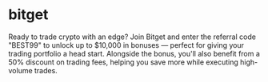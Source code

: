 # bitget
Ready to trade crypto with an edge? Join Bitget and enter the referral code "BEST99" to unlock up to $10,000 in bonuses — perfect for giving your trading portfolio a head start. Alongside the bonus, you'll also benefit from a 50% discount on trading fees, helping you save more while executing high-volume trades.
